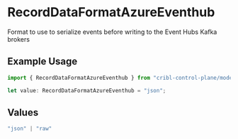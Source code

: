 # RecordDataFormatAzureEventhub

Format to use to serialize events before writing to the Event Hubs Kafka brokers

## Example Usage

```typescript
import { RecordDataFormatAzureEventhub } from "cribl-control-plane/models/operations";

let value: RecordDataFormatAzureEventhub = "json";
```

## Values

```typescript
"json" | "raw"
```